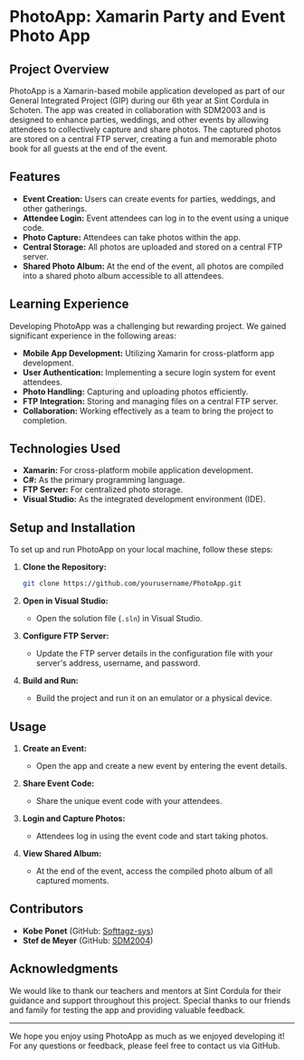 # PhotoApp: Xamarin Party and Event Photo App

## Project Overview

PhotoApp is a Xamarin-based mobile application developed as part of our General Integrated Project (GIP) during our 6th year at Sint Cordula in Schoten. The app was created in collaboration with SDM2003 and is designed to enhance parties, weddings, and other events by allowing attendees to collectively capture and share photos. The captured photos are stored on a central FTP server, creating a fun and memorable photo book for all guests at the end of the event.

## Features

- **Event Creation:** Users can create events for parties, weddings, and other gatherings.
- **Attendee Login:** Event attendees can log in to the event using a unique code.
- **Photo Capture:** Attendees can take photos within the app.
- **Central Storage:** All photos are uploaded and stored on a central FTP server.
- **Shared Photo Album:** At the end of the event, all photos are compiled into a shared photo album accessible to all attendees.

## Learning Experience

Developing PhotoApp was a challenging but rewarding project. We gained significant experience in the following areas:

- **Mobile App Development:** Utilizing Xamarin for cross-platform app development.
- **User Authentication:** Implementing a secure login system for event attendees.
- **Photo Handling:** Capturing and uploading photos efficiently.
- **FTP Integration:** Storing and managing files on a central FTP server.
- **Collaboration:** Working effectively as a team to bring the project to completion.

## Technologies Used

- **Xamarin:** For cross-platform mobile application development.
- **C#:** As the primary programming language.
- **FTP Server:** For centralized photo storage.
- **Visual Studio:** As the integrated development environment (IDE).

## Setup and Installation

To set up and run PhotoApp on your local machine, follow these steps:

1. **Clone the Repository:**
   ```sh
   git clone https://github.com/yourusername/PhotoApp.git
   ```

2. **Open in Visual Studio:**
   - Open the solution file (`.sln`) in Visual Studio.

3. **Configure FTP Server:**
   - Update the FTP server details in the configuration file with your server's address, username, and password.

4. **Build and Run:**
   - Build the project and run it on an emulator or a physical device.

## Usage

1. **Create an Event:**
   - Open the app and create a new event by entering the event details.

2. **Share Event Code:**
   - Share the unique event code with your attendees.

3. **Login and Capture Photos:**
   - Attendees log in using the event code and start taking photos.

4. **View Shared Album:**
   - At the end of the event, access the compiled photo album of all captured moments.

## Contributors

- **Kobe Ponet** (GitHub: [Softtagz-sys](https://github.com/softtagz-sys))
- **Stef de Meyer** (GitHub: [SDM2004](https://github.com/SDM2004))

## Acknowledgments

We would like to thank our teachers and mentors at Sint Cordula for their guidance and support throughout this project. Special thanks to our friends and family for testing the app and providing valuable feedback.

---

We hope you enjoy using PhotoApp as much as we enjoyed developing it! For any questions or feedback, please feel free to contact us via GitHub.
